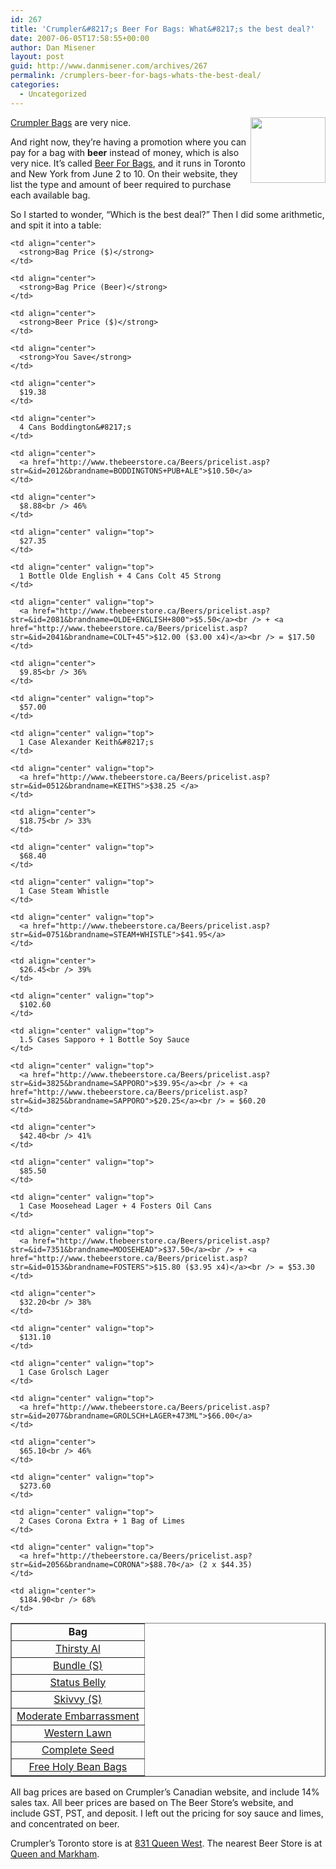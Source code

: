 ```yaml
---
id: 267
title: 'Crumpler&#8217;s Beer For Bags: What&#8217;s the best deal?'
date: 2007-06-05T17:58:55+00:00
author: Dan Misener
layout: post
guid: http://www.danmisener.com/archives/267
permalink: /crumplers-beer-for-bags-whats-the-best-deal/
categories:
  - Uncategorized
---
```

[<img src="http://www.crumpler.ca/Cart/Resources/CartResources/176_res/th_b176_o5.jpg" align="right" border="0" height="105" width="120" />Crumpler Bags](http://crumpler.ca) are very nice.

And right now, they&#8217;re having a promotion where you can pay for a bag with **beer** instead of money, which is also very nice. It&#8217;s called [Beer For Bags](http://www.crumpler.ca/b4b/), and it runs in Toronto and New York from June 2 to 10. On their website, they list the type and amount of beer required to purchase each available bag.

So I started to wonder, &#8220;Which is the best deal?&#8221; Then I did some arithmetic, and spit it into a table:

<table border="1">
  <tr>
    <td align="center">
      <strong>Bag</strong>
    </td>
    
    <td align="center">
      <strong>Bag Price ($)</strong>
    </td>
    
    <td align="center">
      <strong>Bag Price (Beer)</strong>
    </td>
    
    <td align="center">
      <strong>Beer Price ($)</strong>
    </td>
    
    <td align="center">
      <strong>You Save</strong>
    </td>
  </tr>
  
  <tr>
    <td align="center">
      <a href="http://www.crumpler.ca/Cart/index.php?prodId=223&catId=11&optId=10247">Thirsty Al</a>
    </td>
    
    <td align="center">
      $19.38
    </td>
    
    <td align="center">
      4 Cans Boddington&#8217;s
    </td>
    
    <td align="center">
      <a href="http://www.thebeerstore.ca/Beers/pricelist.asp?str=&id=2012&brandname=BODDINGTONS+PUB+ALE">$10.50</a>
    </td>
    
    <td align="center">
      $8.88<br /> 46%
    </td>
  </tr>
  
  <tr>
    <td align="center" valign="top">
      <a href="http://www.crumpler.ca/Cart/index.php?prodId=231&catId=22&optId=10227">Bundle (S)</a>
    </td>
    
    <td align="center" valign="top">
      $27.35
    </td>
    
    <td align="center" valign="top">
      1 Bottle Olde English + 4 Cans Colt 45 Strong
    </td>
    
    <td align="center" valign="top">
      <a href="http://www.thebeerstore.ca/Beers/pricelist.asp?str=&id=2081&brandname=OLDE+ENGLISH+800">$5.50</a><br /> + <a href="http://www.thebeerstore.ca/Beers/pricelist.asp?str=&id=2041&brandname=COLT+45">$12.00 ($3.00 x4)</a><br /> = $17.50
    </td>
    
    <td align="center">
      $9.85<br /> 36%
    </td>
  </tr>
  
  <tr>
    <td align="center" valign="top">
      <a href="http://www.crumpler.ca/Cart/index.php?prodId=176&catId=6&optId=10146">Status Belly</a>
    </td>
    
    <td align="center" valign="top">
      $57.00
    </td>
    
    <td align="center" valign="top">
      1 Case Alexander Keith&#8217;s
    </td>
    
    <td align="center" valign="top">
      <a href="http://www.thebeerstore.ca/Beers/pricelist.asp?str=&id=0512&brandname=KEITHS">$38.25 </a>
    </td>
    
    <td align="center">
      $18.75<br /> 33%
    </td>
  </tr>
  
  <tr>
    <td align="center" valign="top">
      <a href="http://www.crumpler.ca/Cart/index.php?prodId=190&catId=5&optId=10084">Skivvy (S)</a>
    </td>
    
    <td align="center" valign="top">
      $68.40
    </td>
    
    <td align="center" valign="top">
      1 Case Steam Whistle
    </td>
    
    <td align="center" valign="top">
      <a href="http://www.thebeerstore.ca/Beers/pricelist.asp?str=&id=0751&brandname=STEAM+WHISTLE">$41.95</a>
    </td>
    
    <td align="center">
      $26.45<br /> 39%
    </td>
  </tr>
  
  <tr>
    <td align="center" valign="top">
      <a href="http://www.crumpler.ca/Cart/index.php?prodId=194&catId=5&optId=10072">Moderate Embarrassment</a>
    </td>
    
    <td align="center" valign="top">
      $102.60
    </td>
    
    <td align="center" valign="top">
      1.5 Cases Sapporo + 1 Bottle Soy Sauce
    </td>
    
    <td align="center" valign="top">
      <a href="http://www.thebeerstore.ca/Beers/pricelist.asp?str=&id=3825&brandname=SAPPORO">$39.95</a><br /> + <a href="http://www.thebeerstore.ca/Beers/pricelist.asp?str=&id=3825&brandname=SAPPORO">$20.25</a><br /> = $60.20
    </td>
    
    <td align="center">
      $42.40<br /> 41%
    </td>
  </tr>
  
  <tr>
    <td align="center" valign="top">
      <a href="http://www.crumpler.ca/Cart/index.php?prodId=179&catId=6&optId=10128">Western Lawn</a>
    </td>
    
    <td align="center" valign="top">
      $85.50
    </td>
    
    <td align="center" valign="top">
      1 Case Moosehead Lager + 4 Fosters Oil Cans
    </td>
    
    <td align="center" valign="top">
      <a href="http://www.thebeerstore.ca/Beers/pricelist.asp?str=&id=7351&brandname=MOOSEHEAD">$37.50</a><br /> + <a href="http://www.thebeerstore.ca/Beers/pricelist.asp?str=&id=0153&brandname=FOSTERS">$15.80 ($3.95 x4)</a><br /> = $53.30
    </td>
    
    <td align="center">
      $32.20<br /> 38%
    </td>
  </tr>
  
  <tr>
    <td align="center" valign="top">
      <a href="http://www.crumpler.ca/Cart/index.php?prodId=185&catId=6&optId=10110">Complete Seed</a>
    </td>
    
    <td align="center" valign="top">
      $131.10
    </td>
    
    <td align="center" valign="top">
      1 Case Grolsch Lager
    </td>
    
    <td align="center" valign="top">
      <a href="http://www.thebeerstore.ca/Beers/pricelist.asp?str=&id=2077&brandname=GROLSCH+LAGER+473ML">$66.00</a>
    </td>
    
    <td align="center">
      $65.10<br /> 46%
    </td>
  </tr>
  
  <tr>
    <td align="center" valign="top">
      <a href="http://www.crumpler.ca/Cart/index.php?prodId=230&catId=3&optId=10353">Free Holy Bean Bags</a>
    </td>
    
    <td align="center" valign="top">
      $273.60
    </td>
    
    <td align="center" valign="top">
      2 Cases Corona Extra + 1 Bag of Limes
    </td>
    
    <td align="center" valign="top">
      <a href="http://thebeerstore.ca/Beers/pricelist.asp?str=&id=2056&brandname=CORONA">$88.70</a> (2 x $44.35)
    </td>
    
    <td align="center">
      $184.90<br /> 68%
    </td>
  </tr>
</table>

All bag prices are based on Crumpler&#8217;s Canadian website, and include 14% sales tax. All beer prices are based on The Beer Store&#8217;s website, and include GST, PST, and deposit. I left out the pricing for soy sauce and limes, and concentrated on beer.

Crumpler&#8217;s Toronto store is at [831 Queen West](http://maps.google.ca/maps?q=831+queen+street+west,+toronto,+ontario&ie=UTF8&oe=UTF-8&client=firefox-a&z=17&iwloc=addr&om=1). The nearest Beer Store is at [Queen and Markham](http://www.thebeerstore.ca/OurStores/storedetails.asp?id=2302).